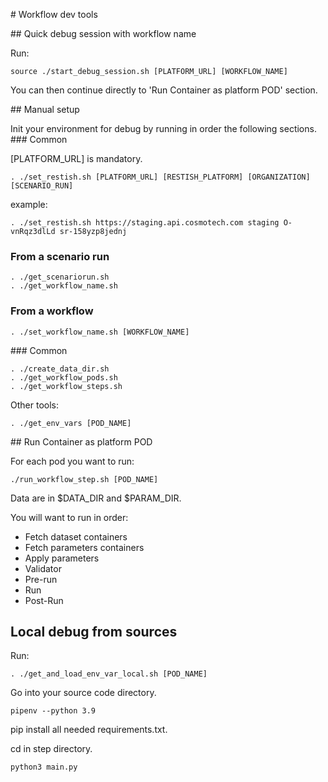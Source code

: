 # Workflow dev tools

## Quick debug session with workflow name

Run:
```
source ./start_debug_session.sh [PLATFORM_URL] [WORKFLOW_NAME]
```

You can then continue directly to 'Run Container as platform POD' section.

## Manual setup

Init your environment for debug by running in order the following sections.
### Common

[PLATFORM_URL] is mandatory.
```
. ./set_restish.sh [PLATFORM_URL] [RESTISH_PLATFORM] [ORGANIZATION] [SCENARIO_RUN]
```

example:
```
. ./set_restish.sh https://staging.api.cosmotech.com staging O-vnRqz3dlLd sr-158yzp8jednj
```

### From a scenario run

```
. ./get_scenariorun.sh
. ./get_workflow_name.sh
```

### From a workflow

```
. ./set_workflow_name.sh [WORKFLOW_NAME]
```

### Common

```
. ./create_data_dir.sh
. ./get_workflow_pods.sh
. ./get_workflow_steps.sh
```
Other tools:
```
. ./get_env_vars [POD_NAME]
```

## Run Container as platform POD

For each pod you want to run:
```
./run_workflow_step.sh [POD_NAME]
```

Data are in $DATA_DIR and $PARAM_DIR.

You will want to run in order:
* Fetch dataset containers
* Fetch parameters containers
* Apply parameters
* Validator
* Pre-run
* Run
* Post-Run

## Local debug from sources

Run:
```
. ./get_and_load_env_var_local.sh [POD_NAME]
```

Go into your source code directory.
```
pipenv --python 3.9
```
pip install all needed requirements.txt.

cd in step directory.
```
python3 main.py
```
